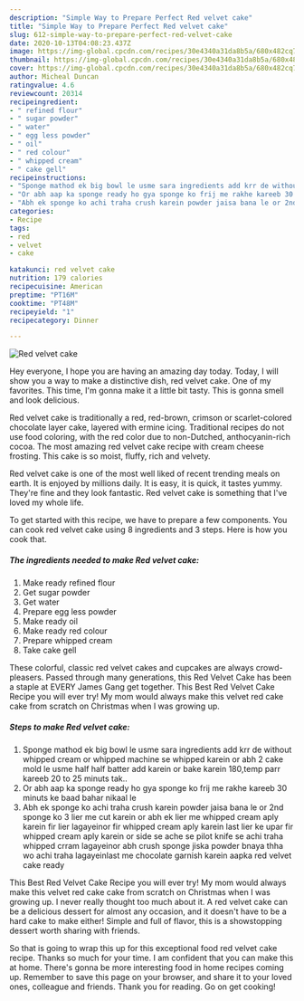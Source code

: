 ```yaml
---
description: "Simple Way to Prepare Perfect Red velvet cake"
title: "Simple Way to Prepare Perfect Red velvet cake"
slug: 612-simple-way-to-prepare-perfect-red-velvet-cake
date: 2020-10-13T04:08:23.437Z
image: https://img-global.cpcdn.com/recipes/30e4340a31da8b5a/680x482cq70/red-velvet-cake-recipe-main-photo.jpg
thumbnail: https://img-global.cpcdn.com/recipes/30e4340a31da8b5a/680x482cq70/red-velvet-cake-recipe-main-photo.jpg
cover: https://img-global.cpcdn.com/recipes/30e4340a31da8b5a/680x482cq70/red-velvet-cake-recipe-main-photo.jpg
author: Micheal Duncan
ratingvalue: 4.6
reviewcount: 20314
recipeingredient:
- " refined flour"
- " sugar powder"
- " water"
- " egg less powder"
- " oil"
- " red colour"
- " whipped cream"
- " cake gell"
recipeinstructions:
- "Sponge mathod ek big bowl le usme sara ingredients add krr de without whipped cream or whipped machine se whipped karein or abh 2 cake mold le usme half half batter add karein or bake karein 180,temp parr kareeb 20 to 25 minuts tak.."
- "Or abh aap ka sponge ready ho gya sponge ko frij me rakhe kareeb 30 minuts ke baad bahar nikaal le"
- "Abh ek sponge ko achi traha crush karein powder jaisa bana le or 2nd sponge ko 3 lier me cut karein or abh ek lier me whipped cream aply karein fir lier lagayeinor fir whipped cream aply karein last lier ke upar fir whipped cream aply karein or side se ache se pilot knife se achi traha whipped crram lagayeinor abh crush sponge jiska powder bnaya thha wo achi traha lagayeinlast me chocolate garnish karein aapka red velvet cake ready"
categories:
- Recipe
tags:
- red
- velvet
- cake

katakunci: red velvet cake 
nutrition: 179 calories
recipecuisine: American
preptime: "PT16M"
cooktime: "PT48M"
recipeyield: "1"
recipecategory: Dinner

---
```



![Red velvet cake](https://img-global.cpcdn.com/recipes/30e4340a31da8b5a/680x482cq70/red-velvet-cake-recipe-main-photo.jpg)

Hey everyone, I hope you are having an amazing day today. Today, I will show you a way to make a distinctive dish, red velvet cake. One of my favorites. This time, I'm gonna make it a little bit tasty. This is gonna smell and look delicious.

Red velvet cake is traditionally a red, red-brown, crimson or scarlet-colored chocolate layer cake, layered with ermine icing. Traditional recipes do not use food coloring, with the red color due to non-Dutched, anthocyanin-rich cocoa. The most amazing red velvet cake recipe with cream cheese frosting. This cake is so moist, fluffy, rich and velvety.

Red velvet cake is one of the most well liked of recent trending meals on earth. It is enjoyed by millions daily. It is easy, it is quick, it tastes yummy. They're fine and they look fantastic. Red velvet cake is something that I've loved my whole life.


To get started with this recipe, we have to prepare a few components. You can cook red velvet cake using 8 ingredients and 3 steps. Here is how you cook that.

<!--inarticleads1-->

##### The ingredients needed to make Red velvet cake:

1. Make ready  refined flour
1. Get  sugar powder
1. Get  water
1. Prepare  egg less powder
1. Make ready  oil
1. Make ready  red colour
1. Prepare  whipped cream
1. Take  cake gell


These colorful, classic red velvet cakes and cupcakes are always crowd-pleasers. Passed through many generations, this Red Velvet Cake has been a staple at EVERY James Gang get together. This Best Red Velvet Cake Recipe you will ever try! My mom would always make this velvet red cake cake from scratch on Christmas when I was growing up. 

<!--inarticleads2-->

##### Steps to make Red velvet cake:

1. Sponge mathod ek big bowl le usme sara ingredients add krr de without whipped cream or whipped machine se whipped karein or abh 2 cake mold le usme half half batter add karein or bake karein 180,temp parr kareeb 20 to 25 minuts tak..
1. Or abh aap ka sponge ready ho gya sponge ko frij me rakhe kareeb 30 minuts ke baad bahar nikaal le
1. Abh ek sponge ko achi traha crush karein powder jaisa bana le or 2nd sponge ko 3 lier me cut karein or abh ek lier me whipped cream aply karein fir lier lagayeinor fir whipped cream aply karein last lier ke upar fir whipped cream aply karein or side se ache se pilot knife se achi traha whipped crram lagayeinor abh crush sponge jiska powder bnaya thha wo achi traha lagayeinlast me chocolate garnish karein aapka red velvet cake ready


This Best Red Velvet Cake Recipe you will ever try! My mom would always make this velvet red cake cake from scratch on Christmas when I was growing up. I never really thought too much about it. A red velvet cake can be a delicious dessert for almost any occasion, and it doesn&#39;t have to be a hard cake to make either! Simple and full of flavor, this is a showstopping dessert worth sharing with friends. 

So that is going to wrap this up for this exceptional food red velvet cake recipe. Thanks so much for your time. I am confident that you can make this at home. There's gonna be more interesting food in home recipes coming up. Remember to save this page on your browser, and share it to your loved ones, colleague and friends. Thank you for reading. Go on get cooking!

